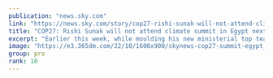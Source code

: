 ```yaml
---
publication: "news.sky.com"
link: "https://news.sky.com/story/cop27-rishi-sunak-will-not-attend-climate-summit-in-egypt-next-month-number-10-confirms-12731621"
title: "COP27: Rishi Sunak will not attend climate summit in Egypt next month, Number 10 confirms"
excerpt: "Earlier this week, while moulding his new ministerial top team, the new PM downgraded Alok Sharma's role so that he will no longer attend cabinet meetings."
image: "https://e3.365dm.com/22/10/1600x900/skynews-cop27-summit-egypt_5945617.png?20221027190106"
group: pro
rank: 10
---
```

